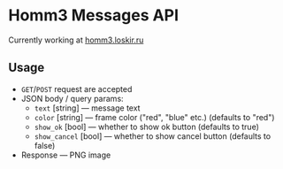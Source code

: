 # Homm3 Messages API

Currently working at [homm3.loskir.ru](https://homm3.loskir.ru)

## Usage
- `GET`/`POST` request are accepted
- JSON body / query params:
    - `text` [string] — message text
    - `color` [string] — frame color ("red", "blue" etc.) (defaults to "red")
    - `show_ok` [bool] — whether to show ok button (defaults to true)
    - `show_cancel` [bool] — whether to show cancel button (defaults to false)
- Response — PNG image